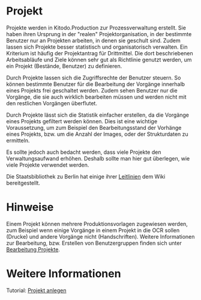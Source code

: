 # Projekt
Projekte werden in Kitodo.Production zur Prozessverwaltung erstellt. Sie haben ihren Ursprung in der "realen" Projektorganisation, in der bestimmte Benutzer nur an Projekten arbeiten, in denen sie geschult sind. Zudem lassen sich Projekte besser statistisch und organisatorisch verwalten. Ein Kriterium ist häufig der Projektantrag für Drittmittel. Die dort beschriebenen Arbeitsabläufe und Ziele können sehr gut als Richtlinie genutzt werden, um ein Projekt (Bestände, Benutzer) zu definieren.

Durch Projekte lassen sich die Zugriffsrechte der Benutzer steuern. So können bestimmte Benutzer für die Bearbeitung der Vorgänge innerhalb eines Projekts frei geschaltet werden. Zudem sehen Benutzer nur die Vorgänge, die sie auch wirklich bearbeiten müssen und werden nicht mit den restlichen Vorgängen überflutet.

Durch Projekte lässt sich die Statistik einfacher erstellen, da die Vorgänge eines Projekts gefiltert werden können. Dies ist eine wichtige Voraussetzung, um zum Beispiel den Bearbeitungsstand der Vorhänge eines Projekts, bzw. um die Anzahl der Images, oder der Strukturdaten zu ermitteln.

Es sollte jedoch auch bedacht werden, dass viele Projekte den Verwaltungsaufwand erhöhen. Deshalb sollte man hier gut überlegen, wie viele Projekte verwendet werden. 

Die Staatsbibliothek zu Berlin hat einige ihrer [Leitlinien](https://github.com/kitodo/kitodo-production/wiki/Staatsbibliothek-zu-Berlin---Preu%C3%9Fischer-Kulturbesitz#projekte) dem Wiki bereitgestellt. 
 

# Hinweise

Einem Projekt können mehrere Produktionsvorlagen zugewiesen werden, zum Beispiel wenn einige Vorgänge in einem Projekt in die OCR sollen (Drucke) und andere Vorgänge nicht (Handschriften). Weitere Informationen zur Bearbeitung, bzw. Erstellen von Benutzergruppen finden sich unter [Bearbeitung Projekte](https://github.com/kitodo/kitodo-production/wiki/Bearbeitung-Projekte).

# Weitere Informationen
Tutorial: [Projekt anlegen](https://github.com/kitodo/kitodo-tutorials/blob/master/kitodo2/02_projekt-anlegen.md)